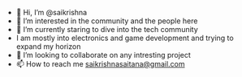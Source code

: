 - 👋 Hi, I’m @saikrishna
- 👀 I’m interested in the community and the people here
- 🌱 I’m currently staring to dive into the tech community
- I am mostly into electronics and game development and trying to expand my horizon
- 💞️ I’m looking to collaborate on any intresting project
- 📫 How to reach me saikrishnasaitana@gmail.com

<!---
Krishna6025/Krishna6025 is a ✨ special ✨ repository because its `README.md` (this file) appears on your GitHub profile.
You can click the Preview link to take a look at your changes.
--->
